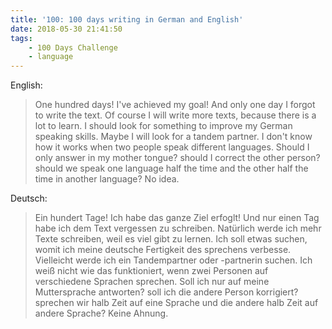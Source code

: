 ```yaml
---
title: '100: 100 days writing in German and English'
date: 2018-05-30 21:41:50
tags:
    - 100 Days Challenge
    - language
---
```

English:
>  One hundred days! I've achieved my goal! And only one day I forgot to write the text. Of course I will write more texts, because there is a lot to learn. I should look for something to improve my German speaking skills. Maybe I will look for a tandem partner.  I don't know how it works when two people speak different languages. Should I only answer in my mother tongue? should I correct the other person? should we speak one language half the time and the other half the time in another language? No idea.

Deutsch:
> Ein hundert Tage! Ich habe das ganze Ziel erfoglt! Und nur einen Tag habe ich dem Text vergessen zu schreiben. Natürlich werde ich mehr Texte schreiben, weil es viel gibt zu lernen. Ich soll etwas suchen, womit ich meine deutsche Fertigkeit des sprechens verbesse. Vielleicht werde ich ein Tandempartner oder -partnerin suchen.  Ich weiß nicht wie das funktioniert, wenn zwei Personen auf verschiedene Sprachen sprechen. Soll ich nur auf meine Muttersprache antworten? soll ich die andere Person korrigiert? sprechen wir halb Zeit auf eine Sprache und die andere halb Zeit auf andere Sprache? Keine Ahnung.